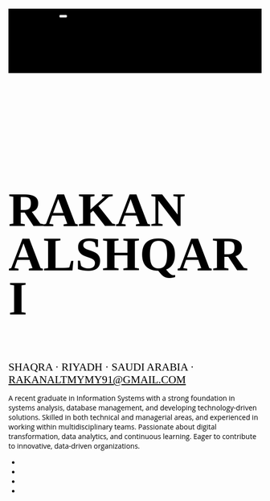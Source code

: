 <!DOCTYPE html>
<html lang="en">

<head>
  <meta charset="utf-8" />
  <meta name="viewport" content="width=device-width, initial-scale=1, shrink-to-fit=no" />
  <meta name="description" content="" />
  <meta name="author" content="" />
  <title>CV - Rakan Alshqari</title>

  <!-- Bootstrap core CSS -->
  <link href="vendor/bootstrap/css/bootstrap.min.css" rel="stylesheet" />

  <!-- Fonts -->
  <link href="https://fonts.googleapis.com/css?family=Saira+Extra+Condensed:100,900" rel="stylesheet" />
  <link href="https://fonts.googleapis.com/css?family=Open+Sans:300,800" rel="stylesheet" />
  <link href="vendor/devicons/css/devicons.min.css" rel="stylesheet" />
  <link href="vendor/simple-line-icons/css/simple-line-icons.css" rel="stylesheet" />
  <link href="https://cdnjs.cloudflare.com/ajax/libs/font-awesome/4.7.0/css/font-awesome.min.css" rel="stylesheet" />

  <style>
    body {
      font-family: 'Open Sans', serif;
      padding-top: 54px;
      color: #000000;
    }

    @media (min-width: 992px) {
      body {
        padding-top: 0;
        padding-left: 17rem;
      }
    }

    h1,
    h2,
    h3,
    h4,
    h5,
    h6 {
      font-family: 'Saira Extra Condensed', serif;
      font-weight: 700;
      text-transform: uppercase;
      color: #000000;
    }

    h1 {
      font-size: 6rem;
      line-height: 5.5rem;
    }

    h2 {
      font-size: 3.5rem;
    }

    .subheading {
      text-transform: uppercase;
      font-weight: 500;
      font-family: 'Saira Extra Condensed', serif;
      font-size: 1.35rem;
    }

    #sideNav .navbar-nav .nav-item .nav-link {
      font-weight: 600;
      text-transform: uppercase;
    }

    @media (min-width: 992px) {
      #sideNav {
        text-align: center;
        position: fixed;
        top: 0;
        left: 0;
        display: flex;
        flex-direction: column;
        width: 17rem;
        height: 100vh;
      }

      #sideNav .navbar-brand {
        display: flex;
        margin: auto auto 0;
        padding: 0.5rem;
      }

      #sideNav .navbar-collapse {
        display: flex;
        align-items: flex-start;
        flex-grow: 0;
        width: 100%;
        margin-bottom: auto;
      }

      #sideNav .navbar-collapse .navbar-nav {
        flex-direction: column;
        width: 100%;
      }

      #sideNav .navbar-collapse .navbar-nav .nav-item {
        display: block;
      }

      #sideNav .navbar-collapse .navbar-nav .nav-item .nav-link {
        display: block;
      }
    }

    section.resume-section {
      border-bottom: 1px solid #000000;
      padding-top: 5rem !important;
      padding-bottom: 5rem !important;
    }

    @media (min-width: 768px) {
      section.resume-section {
        min-height: 100vh;
      }

      section.resume-section .resume-item .resume-date {
        min-width: 18rem;
      }
    }

    @media (min-width: 992px) {
      section.resume-section {
        padding-top: 3rem !important;
        padding-bottom: 3rem !important;
      }
    }

    .bg-primary {
      background-color: #000000 !important;
    }

    .text-primary {
      color: #000000 !important;
    }

    a {
      color: #000000;
    }

    a:hover,
    a:focus,
    a:active {
      color: #000000;
    }
  </style>
</head>

<body id="page-top">
  <nav class="navbar navbar-expand-lg navbar-dark bg-primary fixed-top" id="sideNav">
    <a class="navbar-brand js-scroll-trigger" href="#page-top">
      <span class="d-block d-lg-none">Rakan Alshqari</span>
      <span class="d-none d-lg-block"></span>
    </a>
    <button class="navbar-toggler" type="button" data-toggle="collapse" data-target="#navbarSupportedContent"
      aria-controls="navbarSupportedContent" aria-expanded="false" aria-label="Toggle navigation">
      <span class="navbar-toggler-icon"></span>
    </button>
    <div class="collapse navbar-collapse" id="navbarSupportedContent">
      <ul class="navbar-nav">
        <li class="nav-item"><a class="nav-link js-scroll-trigger" href="#about">About</a></li>
        <li class="nav-item"><a class="nav-link js-scroll-trigger" href="#education">Education</a></li>
        <li class="nav-item"><a class="nav-link js-scroll-trigger" href="#skills">Skills</a></li>
        <li class="nav-item"><a class="nav-link js-scroll-trigger" href="#interests">Interests</a></li>
        <li class="nav-item"><a class="nav-link js-scroll-trigger" href="#courses">Courses</a></li>
      </ul>
    </div>
  </nav>

  <div class="container-fluid p-0">
    <section class="resume-section p-3 p-lg-5 d-flex d-column" id="about">
      <div class="my-auto">
        <h1 class="mb-0">RAKAN <span class="text-primary">ALSHQARI</span></h1>
        <div class="subheading mb-5">Shaqra · Riyadh · Saudi Arabia ·
          <a href="mailto:rakanaltmymy91@gmail.com">rakanaltmymy91@gmail.com</a>
        </div>
        <p class="mb-5">
          A recent graduate in Information Systems with a strong foundation in systems analysis, database management, and developing technology-driven solutions. Skilled in both technical and managerial areas, and experienced in working within multidisciplinary teams. Passionate about digital transformation, data analytics, and continuous learning. Eager to contribute to innovative, data-driven organizations.
        </p>
        <ul class="list-inline list-social-icons mb-0">
          <li class="list-inline-item"><a href="#"><span class="fa-stack fa-lg"><i class="fa fa-circle fa-stack-2x"></i><i
                  class="fa fa-facebook fa-stack-1x fa-inverse"></i></span></a></li>
          <li class="list-inline-item"><a href="#"><span class="fa-stack fa-lg"><i class="fa fa-circle fa-stack-2x"></i><i
                  class="fa fa-twitter fa-stack-1x fa-inverse"></i></span></a></li>
          <li class="list-inline-item"><a href="#"><span class="fa-stack fa-lg"><i class="fa fa-circle fa-stack-2x"></i><i
                  class="fa fa-linkedin fa-stack-1x fa-inverse"></i></span></a></li>
          <li class="list-inline-item"><a href="#"><span class="fa-stack fa-lg"><i class="fa fa-circle fa-stack-2x"></i><i
                  class="fa fa-github fa-stack-1x fa-inverse"></i></span></a></li>
        </ul>
      </div>
    </section>

    <section class="resume-section p-3 p-lg-5 d-flex flex-column" id="education">
      <div class="my-auto">
        <h2 class="mb-5">Education</h2>
        <div class="resume-item d-flex flex-column flex-md-row mb-5">
          <div class="resume-content mr-auto">
            <h3 class="mb-0">University of Shaqra</h3>
            <div class="subheading mb-3">Bachelor of Information Systems</div>
          </div>
        </div>
        <div class="resume-item d-flex flex-column flex-md-row">
          <div class="resume-content mr-auto">
            <h3 class="mb-0">King Abdullah High School</h3>
          </div>
        </div>
      </div>
    </section>

    <section class="resume-section p-3 p-lg-5 d-flex flex-column" id="skills">
      <div class="my-auto">
        <h2 class="mb-5">Skills</h2>
        <ul class="fa-ul mb-0">
          <li><i class="fa-li fa fa-check"></i> Database Management</li>
          <li><i class="fa-li fa fa-check"></i> SQL Programming</li>
          <li><i class="fa-li fa fa-check"></i> Business Analysis</li>
          <li><i class="fa-li fa fa-check"></i> Microsoft Office (Word, Excel, PowerPoint)</li>
        </ul>
      </div>
    </section>

    <section class="resume-section p-3 p-lg-5 d-flex flex-column" id="interests">
      <div class="my-auto">
        <h2 class="mb-5">Interests</h2>
        <p>
          I have a strong passion for Information Technology and continuously follow the latest trends in digital transformation. I enjoy developing small coding projects to improve my skills, and I participate in data analysis challenges. I also take online courses through Coursera and Udemy, and enjoy reading technical and management-related content. I engage in tech events and volunteer workshops to stay connected with the professional community.
        </p>
      </div>
    </section>

    <section class="resume-section p-3 p-lg-5 d-flex flex-column" id="courses">
      <div class="my-auto">
        <h2 class="mb-5">Courses</h2>
        <ul class="fa-ul mb-0">
          <li><i class="fa-li fa fa-trophy text-warning"></i> Python Courses</li>
          <li><i class="fa-li fa fa-trophy text-warning"></i> Web Programming Courses</li>
          <li><i class="fa-li fa fa-trophy text-warning"></i> Networking Courses</li>
        </ul>
      </div>
    </section>
  </div>

  <!-- Bootstrap core JavaScript -->
  <script src="vendor/jquery/jquery.min.js"></script>
  <script src="vendor/bootstrap/js/bootstrap.bundle.min.js"></script>

  <!-- Plugin JavaScript -->
  <script src="vendor/jquery-easing/jquery.easing.min.js"></script>

  <!-- Custom scripts -->
  <script src="js/resume.min.js"></script>
</body>

</html>
